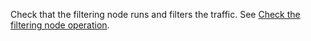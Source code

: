 Check that the filtering node runs and filters the traffic. See [Check the filtering node operation](installation-check-operation-en.md).
